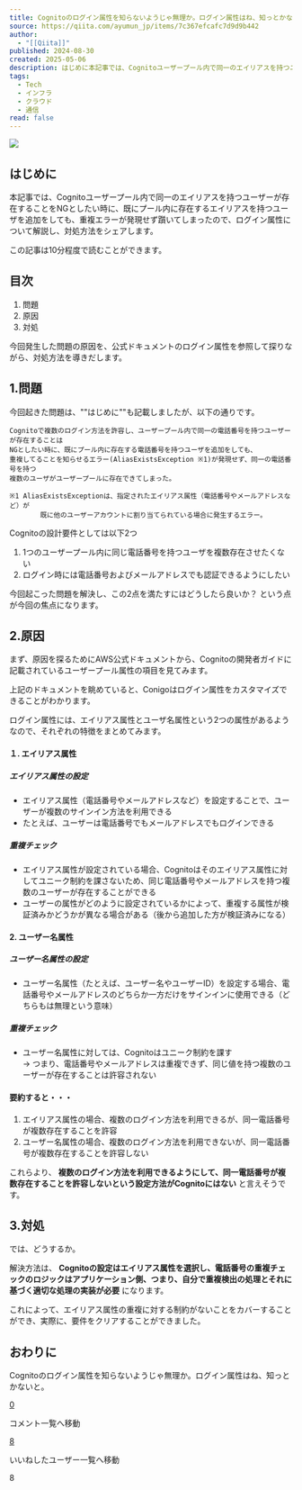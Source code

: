 ```yaml
---
title: Cognitoのログイン属性を知らないようじゃ無理か。ログイン属性はね、知っとかないと。
source: https://qiita.com/ayumun_jp/items/7c367efcafc7d9d9b442
author:
  - "[[Qiita]]"
published: 2024-08-30
created: 2025-05-06
description: はじめに本記事では、Cognitoユーザープール内で同一のエイリアスを持つユーザーが存在することをNGとしたい時に、既にプール内に存在するエイリアスを持つユーザを追加をしても、重複エラーが発現せず…
tags:
  - Tech
  - インフラ
  - クラウド
  - 通信
read: false
---
```

![](https://relay-dsp.ad-m.asia/dmp/sync/bizmatrix?pid=c3ed207b574cf11376&d=x18o8hduaj&uid=3551653)

## はじめに

本記事では、Cognitoユーザープール内で同一のエイリアスを持つユーザーが存在することをNGとしたい時に、既にプール内に存在するエイリアスを持つユーザを追加をしても、重複エラーが発現せず躓いてしまったので、ログイン属性について解説し、対処方法をシェアします。

この記事は10分程度で読むことができます。

## 目次

1. 問題
2. 原因
3. 対処

今回発生した問題の原因を、公式ドキュメントのログイン属性を参照して探りながら、対処方法を導きだします。

## 1.問題

今回起きた問題は、""はじめに""も記載しましたが、以下の通りです。

```text
Cognitoで複数のログイン方法を許容し、ユーザープール内で同一の電話番号を持つユーザーが存在することは
NGとしたい時に、既にプール内に存在する電話番号を持つユーザを追加をしても、
重複してることを知らせるエラー(AliasExistsException ※1)が発現せず、同一の電話番号を持つ
複数のユーザがユーザープールに存在できてしまった。

※1 AliasExistsExceptionは、指定されたエイリアス属性（電話番号やメールアドレスなど）が
　　　　 既に他のユーザーアカウントに割り当てられている場合に発生するエラー。
```

Cognitoの設計要件としては以下2つ

1. 1つのユーザープール内に同じ電話番号を持つユーザを複数存在させたくない
2. ログイン時には電話番号およびメールアドレスでも認証できるようにしたい

今回起こった問題を解決し、この2点を満たすにはどうしたら良いか？ という点が今回の焦点になります。

## 2.原因

まず、原因を探るためにAWS公式ドキュメントから、Cognitoの開発者ガイドに記載されているユーザープール属性の項目を見てみます。

上記のドキュメントを眺めていると、Conigoはログイン属性をカスタマイズできることがわかります。

ログイン属性には、エイリアス属性とユーザ名属性という2つの属性があるようなので、それぞれの特徴をまとめてみます。

#### １. エイリアス属性

##### エイリアス属性の設定

- エイリアス属性（電話番号やメールアドレスなど）を設定することで、ユーザーが複数のサインイン方法を利用できる
- たとえば、ユーザーは電話番号でもメールアドレスでもログインできる

##### 重複チェック

- エイリアス属性が設定されている場合、Cognitoはそのエイリアス属性に対してユニーク制約を課さないため、同じ電話番号やメールアドレスを持つ複数のユーザーが存在することができる
- ユーザーの属性がどのように設定されているかによって、重複する属性が検証済みかどうかが異なる場合がある（後から追加した方が検証済みになる）

#### 2\. ユーザー名属性

##### ユーザー名属性の設定

- ユーザー名属性（たとえば、ユーザー名やユーザーID）を設定する場合、電話番号やメールアドレスのどちらか一方だけをサインインに使用できる（どちらもは無理という意味）

##### 重複チェック

- ユーザー名属性に対しては、Cognitoはユニーク制約を課す  
	→ つまり、電話番号やメールアドレスは重複できず、同じ値を持つ複数のユーザーが存在することは許容されない

#### 要約すると・・・

1. エイリアス属性の場合、複数のログイン方法を利用できるが、同一電話番号が複数存在することを許容
2. ユーザー名属性の場合、複数のログイン方法を利用できないが、同一電話番号が複数存在することを許容しない

これらより、 **複数のログイン方法を利用できるようにして、同一電話番号が複数存在することを許容しないという設定方法がCognitoにはない** と言えそうです。

## 3.対処

では、どうするか。

解決方法は、 **Cognitoの設定はエイリアス属性を選択し、電話番号の重複チェックのロジックはアプリケーション側、つまり、自分で重複検出の処理とそれに基づく適切な処理の実装が必要** になります。

これによって、エイリアス属性の重複に対する制約がないことをカバーすることができ、実際に、要件をクリアすることができました。

## おわりに

Cognitoのログイン属性を知らないようじゃ無理か。ログイン属性はね、知っとかないと。

[0](https://qiita.com/ayumun_jp/items/#comments)

コメント一覧へ移動

[8](https://qiita.com/ayumun_jp/items/7c367efcafc7d9d9b442/likers)

いいねしたユーザー一覧へ移動

8